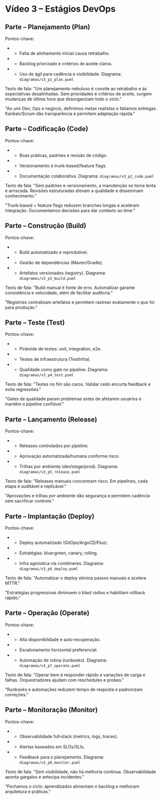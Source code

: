 # Vídeo 3 – Estágios DevOps
## Parte – Planejamento (Plan)
Pontos-chave:
- - Falta de alinhamento inicial causa retrabalho.
- - Backlog priorizado e critérios de aceite claros.
- - Uso de ágil para cadência e visibilidade.
Diagrama: `diagramas/v3_p1_plan.puml`

Texto de fala:
"Um planejamento nebuloso é convite ao retrabalho e às expectativas desalinhadas. Sem prioridades e critérios de aceite, surgem mudanças de última hora que desorganizam todo o ciclo."  

"Ao unir Dev, Ops e negócio, definimos metas realistas e fatiamos entregas. Kanban/Scrum dão transparência e permitem adaptação rápida."

## Parte – Codificação (Code)
Pontos-chave:
- - Boas práticas, padrões e revisão de código.
- - Versionamento e trunk‑based/feature flags.
- - Documentação colaborativa.
Diagrama: `diagramas/v3_p2_code.puml`

Texto de fala:
"Sem padrões e versionamento, a manutenção se torna lenta e arriscada. Revisões estruturadas elevam a qualidade e disseminam conhecimento."  

"Trunk‑based + feature flags reduzem branches longas e aceleram integração. Documentamos decisões para dar contexto ao time."

## Parte – Construção (Build)
Pontos-chave:
- - Build automatizado e reprodutível.
- - Gestão de dependências (Maven/Gradle).
- - Artefatos versionados (registry).
Diagrama: `diagramas/v3_p3_build.puml`

Texto de fala:
"Build manual é fonte de erro. Automatizar garante consistência e velocidade, além de facilitar auditoria."  

"Registries centralizam artefatos e permitem rastrear exatamente o que foi para produção."

## Parte – Teste (Test)
Pontos-chave:
- - Pirâmide de testes: unit, integration, e2e.
- - Testes de infraestrutura (TestInfra).
- - Qualidade como gate no pipeline.
Diagrama: `diagramas/v3_p4_test.puml`

Texto de fala:
"Testes no fim são caros. Validar cedo encurta feedback e evita regressões."  

"Gates de qualidade param problemas antes de afetarem usuários e mantêm o pipeline confiável."

## Parte – Lançamento (Release)
Pontos-chave:
- - Releases controlados por pipeline.
- - Aprovação automatizada/humana conforme risco.
- - Trilhas por ambiente (dev/stage/prod).
Diagrama: `diagramas/v3_p5_release.puml`

Texto de fala:
"Releases manuais concentram risco. Em pipelines, cada etapa é auditável e replicável."  

"Aprovações e trilhas por ambiente dão segurança e permitem cadência sem sacrificar controle."

## Parte – Implantação (Deploy)
Pontos-chave:
- - Deploy automatizado (GitOps/ArgoCD/Flux).
- - Estratégias: blue‑green, canary, rolling.
- - Infra agnóstica via contêineres.
Diagrama: `diagramas/v3_p6_deploy.puml`

Texto de fala:
"Automatizar o deploy elimina passos manuais e acelera MTTR."  

"Estratégias progressivas diminuem o blast radius e habilitam rollback rápido."

## Parte – Operação (Operate)
Pontos-chave:
- - Alta disponibilidade e auto‑recuperação.
- - Escalonamento horizontal preferencial.
- - Automação de rotina (runbooks).
Diagrama: `diagramas/v3_p7_operate.puml`

Texto de fala:
"Operar bem é responder rápido a variações de carga e falhas. Orquestradores ajudam com reschedules e probes."  

"Runbooks e automações reduzem tempo de resposta e padronizam correções."

## Parte – Monitoração (Monitor)
Pontos-chave:
- - Observabilidade full‑stack (metrics, logs, traces).
- - Alertas baseados em SLOs/SLIs.
- - Feedback para o planejamento.
Diagrama: `diagramas/v3_p8_monitor.puml`

Texto de fala:
"Sem visibilidade, não há melhoria contínua. Observabilidade aponta gargalos e antecipa incidentes."  

"Fechamos o ciclo: aprendizados alimentam o backlog e melhoram arquitetura e práticas."
